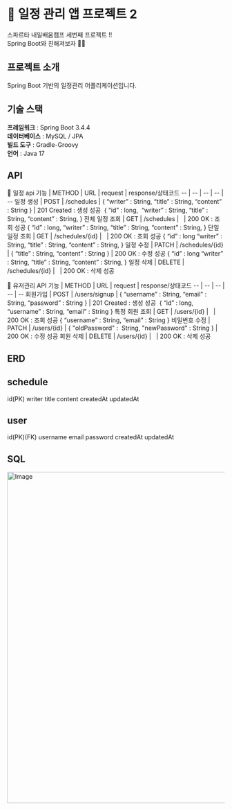 # 📌 일정 관리 앱 프로젝트 2
스파르타 내일배움캠프 세번째 프로젝트 !! <br>
Spring Boot와 친해져보자 👩‍💻

## 프로젝트 소개
Spring Boot 기반의 일정관리 어플리케이션입니다.

## 기술 스택
**프레임워크** : Spring Boot 3.4.4<br>
**데이터베이스** : MySQL / JPA <br>
**빌드 도구** : Gradle-Groovy<br>
**언어** : Java 17 <br>

## API
📕 일정 api
기능 | METHOD | URL | request | response/상태코드
-- | -- | -- | -- | --
일정 생성 | POST | /schedules | { “writer” : String, “title” : String, “content” : String } | 201 Created : 생성 성공  { “id” : long,  “writer” : String, “title” : String, “content” : String, }
전체 일정 조회 | GET | /schedules |   | 200 OK : 조회 성공 { “id” : long, “writer” : String, “title” : String, “content” : String, }
단일 일정 조회 | GET | /schedules/{id} |   | 200 OK : 조회 성공 { “id” : long “writer” : String, “title” : String, “content” : String, }
일정 수정 | PATCH | /schedules/{id} | { “title” : String, “content” : String } | 200 OK : 수정 성공 { “id” : long “writer” : String, “title” : String, “content” : String, }
일정 삭제 | DELETE | /schedules/{id} |   | 200 OK : 삭제 성공

📕 유저관리 API
기능 | METHOD | URL | request | response/상태코드
-- | -- | -- | -- | --
회원가입 | POST | /users/signup | { “username” : String, “email” : String, “password” : String } | 201 Created : 생성 성공  { “id” : long, “username” : String, “email” : String }
특정 회원 조회 | GET | /users/{id} |   | 200 OK : 조회 성공 { “username” : String, “email” : String }
비밀번호 수정 | PATCH | /users/{id} | { "oldPassword" :  String, "newPassword" : String } | 200 OK : 수정 성공
회원 삭제 | DELETE | /users/{id} |   | 200 OK : 삭제 성공


## ERD
schedule
--
id(PK)
writer
title
content
createdAt
updatedAt

user
--
id(PK)(FK)
username
email
password
createdAt
updatedAt

## SQL
<img width="765" alt="Image" src="https://github.com/user-attachments/assets/cbae78f6-ab59-4667-8dd6-35d83235552a" />
